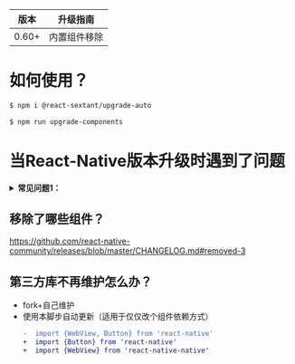 |版本|升级指南|
|----|----|
|0.60+|内置组件移除|
 
# 如何使用？
```bash
$ npm i @react-sextant/upgrade-auto

$ npm run upgrade-components
```

# 当React-Native版本升级时遇到了问题

<details>
<summary><b>常见问题1：</b></summary>
<code>
'WebView has been removed from React Native. It can now be installed and imported from 'react-native-webview' instead of 'react-native'. " See https://github.com/react-native-community/react-native-webview',
</code>
</details>

## 移除了哪些组件？
https://github.com/react-native-community/releases/blob/master/CHANGELOG.md#removed-3

## 第三方库不再维护怎么办？

 - fork+自己维护
 - 使用本脚步自动更新（适用于仅仅改个组件依赖方式）
   ```diff
   -  import {WebView, Button} from 'react-native'
   +  import {Button} from 'react-native'
   +  import {WebView} from 'react-native-native'
   ```
